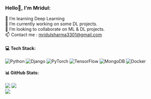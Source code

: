 ### Hello👋, I'm Mridul:
🌱 I’m  learning Deep Learning<br>🔭 I’m currently working on some DL projects.<br>👯 I’m looking to collaborate on ML & DL projects.<br>📫 Contact me : mridulsharma3301@gmail.com


#### 💻 Tech Stack:
![Python](https://img.shields.io/badge/python-3670A0?style=for-the-badge&logo=python&logoColor=ffdd54) ![Django](https://img.shields.io/badge/django-%23092E20.svg?style=for-the-badge&logo=django&logoColor=white) ![PyTorch](https://img.shields.io/badge/PyTorch-%23EE4C2C.svg?style=for-the-badge&logo=PyTorch&logoColor=white) ![TensorFlow](https://img.shields.io/badge/TensorFlow-%23FF6F00.svg?style=for-the-badge&logo=TensorFlow&logoColor=white) ![MongoDB](https://img.shields.io/badge/MongoDB-%234ea94b.svg?style=for-the-badge&logo=mongodb&logoColor=white) ![Docker](https://img.shields.io/badge/docker-%230db7ed.svg?style=for-the-badge&logo=docker&logoColor=white)


#### 📊 GitHub Stats:
![](https://github-readme-stats.vercel.app/api?username=mridul3301&show_icons=true&count_private=true)
![](https://github-readme-streak-stats.herokuapp.com/?user=mridul3301&theme=dark&hide_border=true)<br/>
![](https://github-readme-stats.vercel.app/api/top-langs/?username=mridul3301&theme=dark&hide_border=true&include_all_commits=false&count_private=false&layout=compact)
